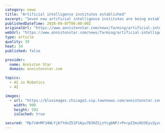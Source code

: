 ```yaml
---
category: news
title: "Artificial intelligence institutes established"
excerpt: "Seven new artificial intelligence institutes are being established across the country by the U.S. Department of Agriculture’s National Institute of Food and Agriculture and the National Science Foundation."
publishedDateTime: 2020-09-07T06:00:00Z
originalUrl: "https://www.annistonstar.com/news/farming/artificial-intelligence-institutes-established/article_c09167e5-08cb-5807-b57a-69554f85717c.html"
webUrl: "https://www.annistonstar.com/news/farming/artificial-intelligence-institutes-established/article_c09167e5-08cb-5807-b57a-69554f85717c.html"
type: article
quality: 39
heat: 39
published: false

provider:
  name: Anniston Star
  domain: annistonstar.com

topics:
  - AI in Robotics
  - AI

images:
  - url: "https://bloximages.chicago2.vip.townnews.com/annistonstar.com/content/tncms/assets/v3/editorial/e/79/e7947455-ae8a-5dd1-8571-94da9b1d9d86/5f57ae209441d.image.jpg?resize=990%2C592"
    width: 990
    height: 592
    isCached: true

secured: "Mp7cWnMF34WLYjb7YdoZ51P1Ayu7D3HZSjzYcgbNP/+PnrpZ3mi0U3Eyu3yzoQLBrnkInbV2m4Bjvb5Oupd27r/KkA/8npnQp2SLivQh6juzu9pjcgLH8cpcq5qtfVQwOny/1IcxZ7FLNN7nCjYR0suEw11wnjGSUVv+0eBJR5iDaW85B1Zl6/hQWbFij0K33oRhwTuYXOS7P8/SnB8ylcPp75L+b4MU2RHd+aHNTYuyFvdCeRbSnIvE/5iJgiqVui0N/I2u3lvK5Y+uicePHkqjASPhxPhPv8mK8XgjjsnQGC2d72qJI2FjnzB1QKRetDFIsg6Af0BHcrBPDv9io1wkalIgx9Sl4FEuoyAIdn0=;T+XQneTdRvRpuBdLGgCyFA=="
---
```


